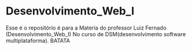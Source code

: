 # Desenvolvimento_Web_I
Esse é o repositório é para  a Materia do professor Luiz Fernado (Desenvolvimento_Web_I) No curso de DSM(desenvolvimento software multiplataforma).
BATATA
